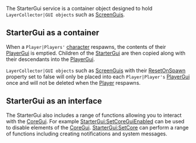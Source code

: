 The StarterGui service is a container object designed to hold `LayerCollector|GUI objects` such as [ScreenGuis](https://developer.roblox.com/en-us/api-reference/class/ScreenGui).

StarterGui as a container
-------------------------

When a `Player|Players'` [character](https://developer.roblox.com/en-us/api-reference/property/Player/Character) respawns, the contents of their [PlayerGui](https://developer.roblox.com/en-us/api-reference/class/PlayerGui) is emptied. Children of the [StarterGui](https://developer.roblox.com/en-us/api-reference/class/StarterGui) are then copied along with their descendants into the [PlayerGui](https://developer.roblox.com/en-us/api-reference/class/PlayerGui).

`LayerCollector|GUI objects` such as [ScreenGuis](https://developer.roblox.com/en-us/api-reference/class/ScreenGui) with their [ResetOnSpawn](https://developer.roblox.com/en-us/api-reference/property/LayerCollector/ResetOnSpawn) property set to false will only be placed into each `Player|Player's` [PlayerGui](https://developer.roblox.com/en-us/api-reference/class/PlayerGui) once and will not be deleted when the [Player](https://developer.roblox.com/en-us/api-reference/class/Player) respawns.

StarterGui as an interface
--------------------------

The StarterGui also includes a range of functions allowing you to interact with the [CoreGui](https://developer.roblox.com/en-us/api-reference/class/CoreGui). For example [StarterGui:SetCoreGuiEnabled](https://developer.roblox.com/en-us/api-reference/function/StarterGui/SetCoreGuiEnabled) can be used to disable elements of the [CoreGui](https://developer.roblox.com/en-us/api-reference/class/CoreGui). [StarterGui:SetCore](https://developer.roblox.com/en-us/api-reference/function/StarterGui/SetCore) can perform a range of functions including creating notifications and system messages.
